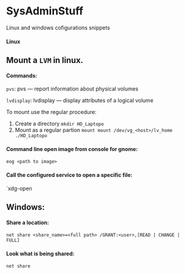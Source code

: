 # SysAdminStuff
Linux and windows cofigurations snippets

#### Linux 

## Mount a `LVM` in linux.

#### Commands:
`pvs`:
     pvs — report information about physical volumes

`lvdisplay`:
    lvdisplay — display attributes of a logical volume


To mount use the regular procedure:

1. Create a directory
    `mkdir HD_Laptopo`
2. Mount as a regular partion
    `mount mount /dev/vg_<host>/lv_home ./HD_Laptopo`

#### Command line open image from console for gnome:
`eog <path to image>`


#### Call the configured service to open a specific file:
`xdg-open <path to file>


## Windows:

#### Share a location:
`net share <share_name>=<full path> /GRANT:<user>,[READ | CHANGE | FULL]`

#### Look what is being shared:
`net share`
